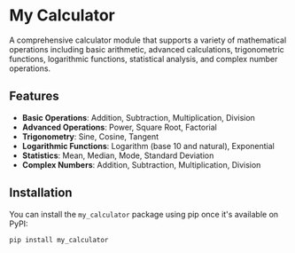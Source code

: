 # My Calculator

A comprehensive calculator module that supports a variety of mathematical operations including basic arithmetic, advanced calculations, trigonometric functions, logarithmic functions, statistical analysis, and complex number operations.

## Features
- **Basic Operations**: Addition, Subtraction, Multiplication, Division
- **Advanced Operations**: Power, Square Root, Factorial
- **Trigonometry**: Sine, Cosine, Tangent
- **Logarithmic Functions**: Logarithm (base 10 and natural), Exponential
- **Statistics**: Mean, Median, Mode, Standard Deviation
- **Complex Numbers**: Addition, Subtraction, Multiplication, Division

## Installation

You can install the `my_calculator` package using pip once it's available on PyPI:

```bash
pip install my_calculator

